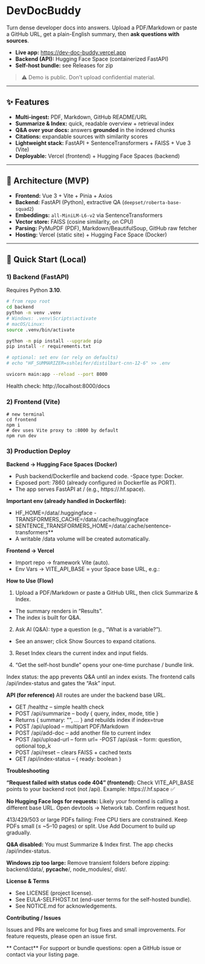 # DevDocBuddy

Turn dense developer docs into answers. Upload a PDF/Markdown or paste a GitHub URL, get a plain-English summary, then **ask questions with sources**.

- **Live app:** https://dev-doc-buddy.vercel.app  
- **Backend (API):** Hugging Face Space (containerized FastAPI)  
- **Self-host bundle:** see Releases for zip

> ⚠️ Demo is public. Don’t upload confidential material.

---

## ✨ Features

- **Multi-ingest:** PDF, Markdown, GitHub README/URL
- **Summarize & Index:** quick, readable overview + retrieval index
- **Q&A over your docs:** answers **grounded** in the indexed chunks
- **Citations:** expandable sources with similarity scores
- **Lightweight stack:** FastAPI + SentenceTransformers + FAISS + Vue 3 (Vite)
- **Deployable:** Vercel (frontend) + Hugging Face Spaces (backend)

---

## 🧱 Architecture (MVP)

- **Frontend:** Vue 3 + Vite + Pinia + Axios  
- **Backend:** FastAPI (Python), extractive QA (`deepset/roberta-base-squad2`)  
- **Embeddings:** `all-MiniLM-L6-v2` via SentenceTransformers  
- **Vector store:** FAISS (cosine similarity, on CPU)  
- **Parsing:** PyMuPDF (PDF), Markdown/BeautifulSoup, GitHub raw fetcher  
- **Hosting:** Vercel (static site) + Hugging Face Space (Docker)  

---

## 🚀 Quick Start (Local)

### 1) Backend (FastAPI)

Requires Python **3.10**.

```bash
# from repo root
cd backend
python -m venv .venv
# Windows: .venv\Scripts\activate
# macOS/Linux:
source .venv/bin/activate

python -m pip install --upgrade pip
pip install -r requirements.txt

# optional: set env (or rely on defaults)
# echo "HF_SUMMARIZER=sshleifer/distilbart-cnn-12-6" >> .env

uvicorn main:app --reload --port 8000
```

Health check: http://localhost:8000/docs

### 2) Frontend (Vite)
```
# new terminal
cd frontend
npm i
# dev uses Vite proxy to :8000 by default
npm run dev
```

### 3) Production Deploy

**Backend → Hugging Face Spaces (Docker)**
- Push backend/Dockerfile and backend code.
 -Space type: Docker.
- Exposed port: 7860 (already configured in Dockerfile as PORT).
- The app serves FastAPI at / (e.g., https://<space>.hf.space).

**Important env (already handled in Dockerfile):**
- HF_HOME=/data/.huggingface
 -TRANSFORMERS_CACHE=/data/.cache/huggingface
- SENTENCE_TRANSFORMERS_HOME=/data/.cache/sentence-transformers**
- A writable /data volume will be created automatically.

**Frontend → Vercel**
- Import repo → framework Vite (auto).
- Env Vars → VITE_API_BASE = your Space base URL, e.g.:

**How to Use (Flow)**
1. Upload a PDF/Markdown or paste a GitHub URL, then click Summarize & Index.
- The summary renders in “Results”.
- The index is built for Q&A.

2. Ask AI (Q&A): type a question (e.g., “What is a variable?”).
- See an answer; click Show Sources to expand citations.

3. Reset Index clears the current index and input fields.

4. “Get the self-host bundle” opens your one-time purchase / bundle link.

Index status: the app prevents Q&A until an index exists.
The frontend calls /api/index-status and gates the “Ask” input.

**API (for reference)**
All routes are under the backend base URL.
- GET /healthz – simple health check
- POST /api/summarize – body { query, index, mode, title }
- Returns { summary: "<html>", ... } and rebuilds index if index=true
- POST /api/upload – multipart PDF/Markdown
- POST /api/add-doc – add another file to current index
- POST /api/upload-url – form url=<github-url>
 -POST /api/ask – form: question, optional top_k
- POST /api/reset – clears FAISS + cached texts
- GET /api/index-status – { ready: boolean }

**Troubleshooting**

**“Request failed with status code 404” (frontend):**
Check VITE_API_BASE points to your backend root (not /api).
Example: https://<space>.hf.space ✅

**No Hugging Face logs for requests:**
Likely your frontend is calling a different base URL. Open devtools → Network tab. Confirm request host.

413/429/503 or large PDFs failing:
Free CPU tiers are constrained. Keep PDFs small (≤ ~5–10 pages) or split. Use Add Document to build up gradually.

**Q&A disabled:**
You must Summarize & Index first. The app checks /api/index-status.

**Windows zip too large:**
Remove transient folders before zipping: backend/data/, __pycache__/, node_modules/, dist/.

**License & Terms**
- See LICENSE (project license).
- See EULA-SELFHOST.txt (end-user terms for the self-hosted bundle).
- See NOTICE.md for acknowledgements.

**Contributing / Issues**

Issues and PRs are welcome for bug fixes and small improvements.
For feature requests, please open an issue first.

** Contact**
For support or bundle questions: open a GitHub issue or contact via your listing page.
